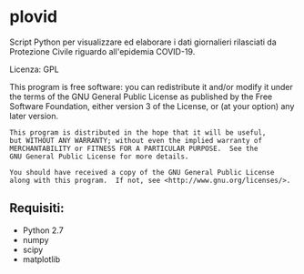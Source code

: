 # plovid

Script Python per visualizzare ed elaborare i dati giornalieri rilasciati da Protezione Civile riguardo all'epidemia COVID-19.

Licenza: GPL

  This program is free software: you can redistribute it and/or modify
    it under the terms of the GNU General Public License as published by
    the Free Software Foundation, either version 3 of the License, or
    (at your option) any later version.

    This program is distributed in the hope that it will be useful,
    but WITHOUT ANY WARRANTY; without even the implied warranty of
    MERCHANTABILITY or FITNESS FOR A PARTICULAR PURPOSE.  See the
    GNU General Public License for more details.

    You should have received a copy of the GNU General Public License
    along with this program.  If not, see <http://www.gnu.org/licenses/>.
    
 ## Requisiti:
  - Python 2.7
  - numpy
  - scipy
  - matplotlib
